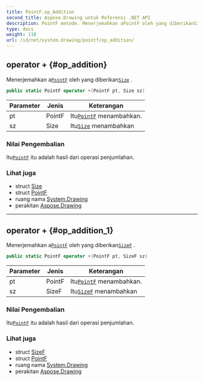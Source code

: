 ```yaml
---
title: PointF.op_Addition
second_title: Aspose.Drawing untuk Referensi .NET API
description: PointF metode. Menerjemahkan aPointF oleh yang diberikanSize .
type: docs
weight: 110
url: /id/net/system.drawing/pointf/op_addition/
---
```

## operator + {#op_addition}

Menerjemahkan a[`PointF`](../) oleh yang diberikan[`Size`](../../size/) .

```csharp
public static PointF operator +(PointF pt, Size sz)
```

| Parameter | Jenis | Keterangan |
| --- | --- | --- |
| pt | PointF | Itu[`PointF`](../) menambahkan. |
| sz | Size | Itu[`Size`](../../size/) menambahkan |

### Nilai Pengembalian

Itu[`PointF`](../) itu adalah hasil dari operasi penjumlahan.

### Lihat juga

* struct [Size](../../size/)
* struct [PointF](../)
* ruang nama [System.Drawing](../../pointf/)
* perakitan [Aspose.Drawing](../../../)

---

## operator + {#op_addition_1}

Menerjemahkan a[`PointF`](../) oleh yang diberikan[`SizeF`](../../sizef/) .

```csharp
public static PointF operator +(PointF pt, SizeF sz)
```

| Parameter | Jenis | Keterangan |
| --- | --- | --- |
| pt | PointF | Itu[`PointF`](../) menambahkan. |
| sz | SizeF | Itu[`SizeF`](../../sizef/) menambahkan |

### Nilai Pengembalian

Itu[`PointF`](../) itu adalah hasil dari operasi penjumlahan.

### Lihat juga

* struct [SizeF](../../sizef/)
* struct [PointF](../)
* ruang nama [System.Drawing](../../pointf/)
* perakitan [Aspose.Drawing](../../../)


